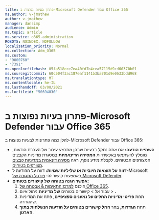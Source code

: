 ```yaml
---
title: פתרון בעיות נפוצות ב-Microsoft Defender עבור Office 365
ms.author: v-jmathew
author: v-jmathew
manager: dansimp
audience: Admin
ms.topic: article
ms.service: o365-administration
ROBOTS: NOINDEX, NOFOLLOW
localization_priority: Normal
ms.collection: Adm_O365
ms.custom:
- "9000760"
- "7391"
ms.openlocfilehash: 05fa518ece7ea40fd7b4cea57115d9cd60370b01
ms.sourcegitcommit: 60c504f3ac187eaf1141b3ba701d9e0633bdd968
ms.translationtype: MT
ms.contentlocale: he-IL
ms.lasthandoff: 03/08/2021
ms.locfileid: "50694030"
---
```

# <a name="fix-common-problems-with-microsoft-defender-for-office-365"></a>פתרון בעיות נפוצות ב-Microsoft Defender עבור Office 365

להלן כמה פתרונות לבעיות נפוצות ב-Microsoft Defender עבור Office 365:

- **השהיית הודעה:** אם אתה נתקל בבעיות שבהן מתבצע עיכוב של העברת הודעות, מומלץ להשתמש באפשרויות **המסירה הדינאמיות** במסגרת מדיניות הקבצים המצורפים הבטוחים. לקבלת מידע נוסף, ראה [מסירה דינאמית במדיניות קבצים מצורפים בטוחים](https://go.microsoft.com/fwlink/?linkid=2094106).
- **דווח על תוצאות חיוביות או שליליות שגויות:** דווח על ההודעה ל-Microsoft באמצעות קישור זה: [פורטל התגובה של Microsoft Defender](https://go.microsoft.com/fwlink/?linkid=2092835).
- **אפשר הגנה בטוחה של קישורים בטוחים:**
    1. היכנס [למרכז התאימות & אבטחה של Office 365](https://go.microsoft.com/fwlink/p/?linkid=2077143).
    2. עבור אל   >  קישורים בטוחים **של מדיניות** ניהול איום  >  **.**
    3. תחת **פריטי מדיניות החלים על נמענים ספציפיים**, פתח את המדיניות שהוגדרה.
    4. תחת **הגדרות**, בחר **החל קישורים בטוחים על הודעות הנשלחות בתוך הארגון**.

